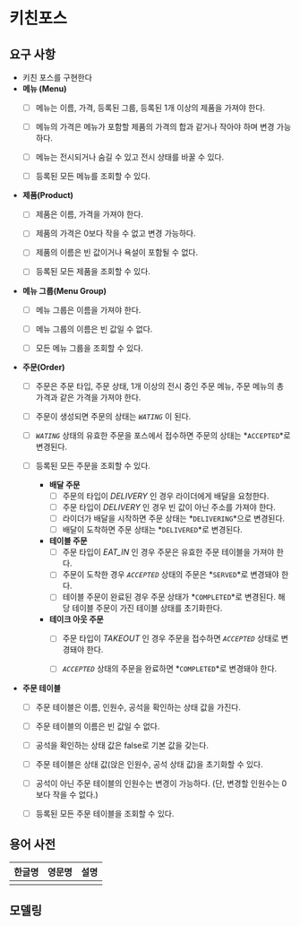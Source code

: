 # 키친포스

## 요구 사항
- 키친 포스를 구현한다
- **메뉴 (Menu)**
  - [ ]  메뉴는 이름, 가격, 등록된 그룹, 등록된 1개 이상의 제품을 가져야 한다.
  - [ ]  메뉴의 가격은 메뉴가 포함할 제품의 가격의 합과 같거나 작아야 하며 변경 가능하다.
  - [ ]  메뉴는 전시되거나 숨길 수 있고 전시 상태를 바꿀 수 있다.
  - [ ]  등록된 모든 메뉴를 조회할 수 있다.


- **제품(Product)**
  - [ ]  제품은 이름, 가격을 가져야 한다.
  - [ ]  제품의 가격은 0보다 작을 수 없고 변경 가능하다.
  - [ ]  제품의 이름은 빈 값이거나 욕설이 포함될 수 없다.
  - [ ]  등록된 모든 제품을 조회할 수 있다.


- **메뉴 그룹(Menu Group)**
  - [ ]  메뉴 그룹은 이름을 가져야 한다.
  - [ ]  메뉴 그룹의 이름은 빈 값일 수 없다.
  - [ ]  모든 메뉴 그룹을 조회할 수 있다.


- **주문(Order)**
  - [ ] 주문은 주문 타입, 주문 상태, 1개 이상의 전시 중인 주문 메뉴, 주문 메뉴의 총 가격과 같은 가격을 가져야 한다.
  - [ ] 주문이 생성되면 주문의 상태는 *`WATING`* 이 된다.
  - [ ] *`WATING`* 상태의 유효한 주문을 포스에서 접수하면 주문의 상태는 *`ACCEPTED`*로 변경된다.
  - [ ] 등록된 모든 주문을 조회할 수 있다.

    - **배달 주문**
      - [ ] 주문의 타입이 *DELIVERY* 인 경우 라이더에게 배달을 요청한다.
      - [ ] 주문 타입이 *DELIVERY* 인 경우 빈 값이 아닌 주소를 가져야 한다.
      - [ ] 라이더가 배달을 시작하면 주문 상태는 *`DELIVERING`*으로 변경된다.
      - [ ] 배달이 도착하면 주문 상태는 *`DELIVERED`*로 변경된다.
    
    - **테이블 주문**
      - [ ] 주문 타입이 *EAT_IN* 인 경우 주문은 유효한 주문 테이블을 가져야 한다.
      - [ ] 주문이 도착한 경우 *`ACCEPTED`* 상태의 주문은 *`SERVED`*로 변경돼야 한다.
      - [ ] 테이블 주문이 완료된 경우 주문 상태가 *`COMPLETED`*로 변경된다. 해당 테이블 주문이 가진 테이블 상태를 초기화한다.
    
    - **테이크 아웃 주문**
      - [ ] 주문 타입이 *TAKEOUT* 인 경우 주문을 접수하면 *`ACCEPTED`* 상태로 변경돼야 한다.
      - [ ] *`ACCEPTED`* 상태의 주문을 완료하면 *`COMPLETED`*로 변경돼야 한다.


- **주문 테이블**
  - [ ] 주문 테이블은 이름, 인원수, 공석을 확인하는 상태 값을 가진다.
  - [ ] 주문 테이블의 이름은 빈 값일 수 없다.
  - [ ] 공석을 확인하는 상태 값은 false로 기본 값을 갖는다.
  - [ ] 주문 테이블은 상태 값(앉은 인원수, 공석 상태 값)을 초기화할 수 있다.
  - [ ] 공석이 아닌 주문 테이블의 인원수는 변경이 가능하다. (단, 변경할 인원수는 0보다 작을 수 없다.)
  - [ ] 등록된 모든 주문 테이블을 조회할 수 있다.



## 용어 사전

| 한글명 | 영문명 | 설명 |
| --- | --- | --- |
|  |  |  |

## 모델링
